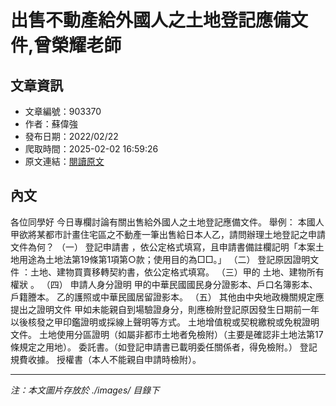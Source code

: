# 出售不動產給外國人之土地登記應備文件,曾榮耀老師

## 文章資訊
- 文章編號：903370
- 作者：蘇偉強
- 發布日期：2022/02/22
- 爬取時間：2025-02-02 16:59:26
- 原文連結：[閱讀原文](https://real-estate.get.com.tw/Columns/detail.aspx?no=903370)

## 內文
各位同學好
今日專欄討論有關出售給外國人之土地登記應備文件。
舉例：
本國人甲欲將某都市計畫住宅區之不動產一筆出售給日本人乙，請問辦理土地登記之申請文件為何？
（一）
登記申請書
，依公定格式填寫，且申請書備註欄記明「本案土地用途為土地法第19條第1項第○款；使用目的為□□。」
（二）
登記原因證明文件
：土地、建物買賣移轉契約書，依公定格式填寫。
（三）甲的
土地、建物所有權狀
。
（四）
申請人身分證明
甲的中華民國國民身分證影本、戶口名簿影本、戶籍謄本。
乙的護照或中華民國居留證影本。
（五）
其他由中央地政機關規定應提出之證明文件
甲如未能親自到場驗證身分，則應檢附登記原因發生日期前一年以後核發之甲印鑑證明或採線上聲明等方式。
土地增值稅或契稅繳稅或免稅證明文件。
土地使用分區證明（如屬非都市土地者免檢附）（主要是確認非土地法第17條規定之用地）。
委託書。（如登記申請書已載明委任關係者，得免檢附。）
登記規費收據。
授權書（本人不能親自申請時檢附）。

---
*注：本文圖片存放於 ./images/ 目錄下*

